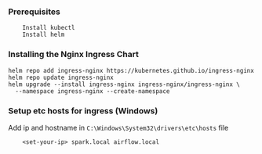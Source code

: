 ### Prerequisites

```
    Install kubectl
    Install helm
```



### Installing the Nginx Ingress Chart
```
helm repo add ingress-nginx https://kubernetes.github.io/ingress-nginx
helm repo update ingress-nginx
helm upgrade --install ingress-nginx ingress-nginx/ingress-nginx \
  --namespace ingress-nginx --create-namespace

```


### Setup etc hosts for ingress (Windows)
Add ip and hostname in `C:\Windows\System32\drivers\etc\hosts` file
```
    <set-your-ip> spark.local airflow.local
```
